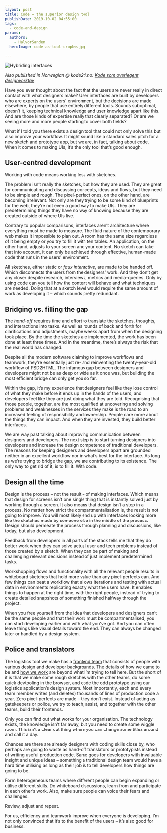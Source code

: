 ```yaml
---
layout: post
title: Code – the superior design tool
publishDate: 2019-10-02 04:55:00
tags:
  - code-and-design
params:
  authors:
    - HalvorSanden
  heroImage: code-as-tool-cropbw.jpg

---
```

![Hybriding interfaces](code-as-tool-cropbw.jpg "Hybriding interfaces")

_Also published in Norwegian @ kode24.no: [Kode som overlegent designverktøy](https://www.kode24.no/guider/kode-som-overlegent-designverktoy/71649266)_

Have you ever thought about the fact that the users are never really in direct contact with what designers make? User interfaces are built by developers who are experts on the users' environment, but the decisions are made elsewhere, by people that use entirely different tools. Sounds suboptimal, doesn’t it, keeping technical knowledge and user knowledge apart like this. And are those kinds of expertise really that clearly separated? Or are we seeing more and more people starting to cover both fields?

What if I told you there exists a design tool that could not only solve this but also improve your workflow. It might sound like a standard sales pitch for a new sketch and prototype app, but we are, in fact, talking about code. When it comes to making UIs, it’s the only tool that’s good enough. 

## User-centred development
Working with code means working less with sketches. 

The problem isn’t really the sketches, but how they are used. They are great for communicating and discussing concepts, ideas and flows, but they need to be simple and rough. The pixel-perfect ones, on the other hand, are becoming irrelevant. Not only are they trying to be some kind of blueprints for the web, they’re not even a good way to make UIs. They are predetermining things they have no way of knowing because they are created outside of where UIs live.

Contrary to popular comparisons, interfaces aren’t architecture where everything must be made to measure. The fluid nature of the contemporary web makes it impossible to plan out. A room has the same size regardless of it being empty or you try to fill it with ten tables. An application, on the other hand, adjusts to your screen and your content. No sketch can take that into account, it can only be achieved through effective, human-made code that runs in the users' environment. 

All sketches, either static or _faux interactive_, are made to be handed off. Which disconnects the users from the designers' work. And they don’t get any closer despite research, interviews, metrics and media-queries. Only by using code can you tell how the content will behave and what techniques are needed. Doing that at a sketch level would require the same amount of work as developing it – which sounds pretty redundant.

## Bridging vs. filling the gap
The _hand-off_ requires time and effort to translate the sketches, thoughts, and interactions into tasks. As well as rounds of back and forth for clarifications and adjustments, maybe weeks apart from when the designing took place. By the time the sketches are implemented, the work has been done at least three times. And in the meantime, there’s always the risk that the real world has changed. 

Despite all the modern software claiming to improve workflows and teamwork, they’re essentially just re- and reinventing the twenty-year-old workflow of PSD2HTML. The infamous gap between designers and developers might not be as deep or wide as it once was, but building the most efficient bridge can only get you so far.

Within the gap, it’s my experience that designers feel like they lose control of what they make before it ends up in the hands of the users, and developers feel like they are just doing what they are told. Recognising that those people, together, are the most qualified at uncovering and solving problems and weaknesses in the services they make is the road to an increased feeling of responsibility and ownership. People care more about the things they can impact. And when they are invested, they build better interfaces. 
 
We are way past talking about improving communication between designers and developers. The next step is to start turning designers into developers and increase the design competence of traditional developers. The reasons for keeping designers and developers apart are grounded neither in an excellent workflow nor in what’s best for the interface. As long as we’re trying to bridge the gap, we are contributing to its existence. The only way to get rid of it, is to fill it. With code.
 

## Design all the time
Design is the process – not the result – of making interfaces. Which means that design for screens isn’t one single thing that is instantly solved just by working through a screen. It also means that design isn’t a step in a process. No matter how strict the compartmentalisation is, the result is not going to improve. You will most likely end up with interfaces looking more like the sketches made by someone else in the middle of the process. Design should permeate the process through planning and discussions, like today, but also development.

Feedback from developers in all parts of the stack tells me that they do better work when they can solve actual user and tech problems instead of those created by a sketch. When they can be part of making and challenging relevant decisions instead of just implement predetermined tasks.

Workshopping flows and functionality with all the relevant people results in whiteboard sketches that hold more value than any pixel-perfects can. And few things can beat a workflow that allows iterations and testing with actual data in environments replicating exactly what the users have. It enables things to happen at the right time, with the right people, instead of trying to create detailed snapshots of something finished halfway through the project.

When you free yourself from the idea that developers and designers can’t be the same people and that their work must be compartmentalised, you can start developing earlier and with what you’ve got. And you can often leave things like visual details toward the end. They can always be changed later or handled by a design system.


## Police and translators
The logistics tool we make has a [frontend team](../frontend-hybrid-developers) that consists of people with various design and developer backgrounds. The details of how we came to be and [how we work](../horizontal-teams) are beyond what I’m trying to tell here. But the short of it is that we make some rough sketches with the other teams, do some quick devtooling in the browser, and code the odd prototype using our logistics application’s design system. Most importantly, each and every team member writes (and deletes) thousands of lines of production code a year. Zero pixel-perfects are made – they don’t exist. Instead of acting as gatekeepers or police, we try to teach, assist, and together with the other teams, build their frontends.

Only you can find out what works for your organisation. The technology exists, the knowledge isn’t far away, but you need to create some wiggle room. This isn’t a clear cut thing where you can change some titles around and call it a day. 

Chances are there are already designers with coding skills close by, who perhaps are going to waste as hand-off translators or prototypists instead of writing useful production code. Same goes for developers with invaluable insight and unique ideas – something a traditional design team would have a hard time utilising as long as their job is to tell developers how things are going to be. 

Form heterogeneous teams where different people can begin expanding or utilise different skills. Do whiteboard discussions, learn from and participate in each other’s work. Also, make sure people can voice their fears and challenges. 

Review, adjust and repeat.

For us, efficiency and teamwork improve when everyone is developing. I’m not only convinced that it’s to the benefit of the users – it’s also good for business.
